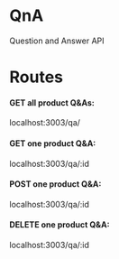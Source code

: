 # QnA
Question and Answer API

# Routes
#### GET all product Q&As:

localhost:3003/qa/

#### GET one product Q&A:

localhost:3003/qa/:id

#### POST one product Q&A:

localhost:3003/qa/:id

#### DELETE one product Q&A:

localhost:3003/qa/:id

